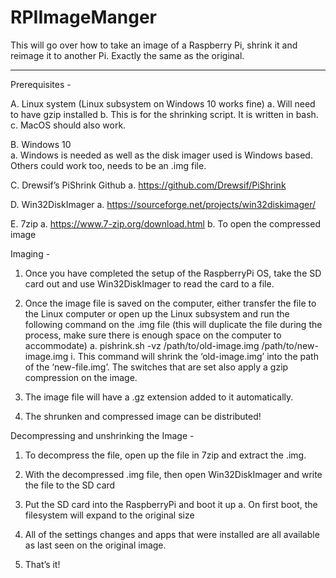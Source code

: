 # RPIImageManger

This will go over how to take an image of a Raspberry Pi, shrink it and reimage it to another Pi. Exactly the same as the original. 

---



Prerequisites -

A.	Linux system (Linux subsystem on Windows 10 works fine)
a.	Will need to have gzip installed
b.	This is for the shrinking script. It is written in bash.
c.	MacOS should also work.

B.	Windows 10  
a.	Windows is needed as well as the disk imager used is Windows based. Others could work too, needs to be an .img file.

C.	Drewsif’s PiShrink Github
a.	https://github.com/Drewsif/PiShrink

D.	Win32DiskImager
a.	https://sourceforge.net/projects/win32diskimager/

E.	7zip
a.	https://www.7-zip.org/download.html
b.	To open the compressed image



Imaging - 

1.	Once you have completed the setup of the RaspberryPi OS, take the SD card out and use Win32DiskImager to read the card to a file.

2.	Once the image file is saved on the computer, either transfer the file to the Linux computer or open up the Linux subsystem and run the following command on the .img file (this will duplicate the file during the process, make sure there is enough space on the computer to accommodate)
a.	pishrink.sh -vz /path/to/old-image.img /path/to/new-image.img
i.	This command will shrink the ‘old-image.img’ into the path of the ‘new-file.img’. The switches that are set also apply a gzip compression on the image.

3.	The image file will have a .gz extension added to it automatically.

4.	The shrunken and compressed image can be distributed!



Decompressing and unshrinking the Image - 

1.	To decompress the file, open up the file in 7zip and extract the .img.

2.	With the decompressed .img file, then open Win32DiskImager and write the file to the SD card

3.	Put the SD card into the RaspberryPi and boot it up
a.	On first boot, the filesystem will expand to the original size 

4.	All of the settings changes and apps that were installed are all available as last seen on the original image.

5.	That’s it!


